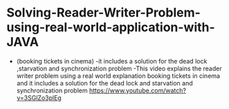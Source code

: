 # Solving-Reader-Writer-Problem-using-real-world-application-with-JAVA
 - (booking tickets in cinema)
 -it includes a solution for the dead lock ,starvation and synchronization problem
 -This video explains the reader writer problem using a real world explanation booking tickets in cinema and it includes a solution for the dead lock and starvation and synchronization problem https://www.youtube.com/watch?v=3SGlZo3plEg

 
